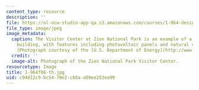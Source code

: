 ```yaml
---
content_type: resource
description: ''
file: https://ol-ocw-studio-app-qa.s3.amazonaws.com/courses/1-964-design-for-sustainability-fall-2006/c94d12c9bc5470e2c66aa09ee253ea99_1-964f06-th.jpg
file_type: image/jpeg
image_metadata:
  caption: The Visitor Center at Zion National Park is an example of a sustainable
    building, with features including photovoltaic panels and natural ventilation.
    (Photograph courtesy of the [U.S. Department of Energy](http://www.eere.energy.gov/).)
  credit: ''
  image-alt: Photograph of the Zion National Park Visitor Center.
resourcetype: Image
title: 1-964f06-th.jpg
uid: c94d12c9-bc54-70e2-c66a-a09ee253ea99
---
```

